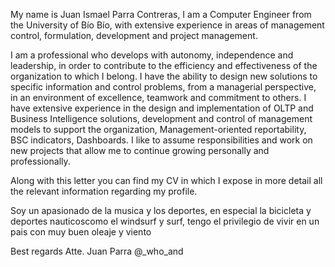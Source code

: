 My name is Juan Ismael Parra Contreras, I am a Computer Engineer from the University of Bío Bío, 
with extensive experience in areas of management control, formulation, development and project management.

I am a professional who develops with autonomy, independence and leadership, in order to contribute to the efficiency and effectiveness 
of the organization to which I belong. I have the ability to design new solutions to specific information and control problems, 
from a managerial perspective, in an environment of excellence, teamwork and commitment to others.
I have extensive experience in the design and implementation of OLTP and Business Intelligence solutions, 
development and control of management models to support the organization, Management-oriented reportability, BSC indicators, Dashboards.
I like to assume responsibilities and work on new projects that allow me to continue growing personally and professionally.

Along with this letter you can find my CV in which I expose in more detail all the relevant information regarding my profile.

Soy un apasionado de la musica y los deportes, en especial la bicicleta y deportes nauticoscomo el windsurf y surf, 
tengo el privilegio de vivir en un pais con muy buen oleaje y viento


Best regards
Atte.
Juan Parra
@_who_and
